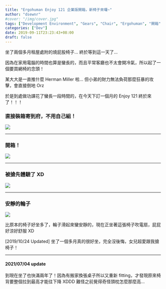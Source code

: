 ```yaml
---
title: "Ergohuman Enjoy 121 企業版開箱，新椅子來囉~"
author: "dsewnr"
#cover: "/img/cover.jpg"
tags: ["Development Environment", "Gears", "Chair", "Ergohuman", "開箱"]
categories: ["Dev"]
date: 2019-09-11T23:23:43+08:00
draft: false
---
```


坐了兩個多月租屋處附的燒屁股椅子… 終於等到這一天了…

<!--more-->

因為在家用電腦的時間也算是蠻長的，而且平常客廳也不太會開冷氣，所以起了一個要買網椅的念頭！

某大大是一直推什麼 Herman Miller 啦… 但小弟的財力無法負荷那麼狂暴的攻擊，會直接倒地 Orz

於是到處做功課花了蠻長一段時間的，在今天下訂一個月的 Enjoy 121 終於來了！！！

### 直接裝箱寄到府，不用自己組！
![](/images/enjoy-121-0.jpg)

---

### 開箱！
![](/images/enjoy-121-1.jpg)

---

### 被搶先體驗了 XD
![](/images/enjoy-121-2.jpg)

---

### 安靜的輪子
![](/images/enjoy-121-3.jpg)

比原本的椅子好坐多了，輪子滑起來蠻安靜的，現在正坐著這張椅子吹電扇，屁屁好涼好舒服 XD

[2019/10/24 Updated] 坐了一個多月真的很好坐，完全沒後悔，女兒超愛跟我搶椅子！

---

#### 2021/07/04 update

到現在坐了也快滿兩年了！因為有搬家換張桌子所以又重新 fitting，才發現原來椅背要整個拉到最高才能往下降 XDDD 難怪之前覺得奇怪頭枕怎麼那麼高…
